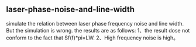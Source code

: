 ## laser-phase-noise-and-line-width
simulate the relation between laser phase frequency noise and line width. But the simulation is wrong. the results are as follows: 
1、the result dose not conform to the fact that Sf(f)*pi=LW.
2、High frequency noise is high。
